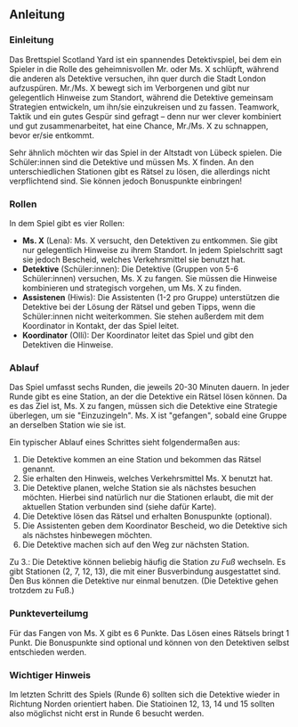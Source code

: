 ## Anleitung

### Einleitung
Das Brettspiel Scotland Yard ist ein spannendes Detektivspiel, bei dem ein Spieler in die Rolle des geheimnisvollen Mr. oder Ms. X schlüpft, während die anderen als Detektive versuchen, ihn quer durch die Stadt London aufzuspüren. Mr./Ms. X bewegt sich im Verborgenen und gibt nur gelegentlich Hinweise zum Standort, während die Detektive gemeinsam Strategien entwickeln, um ihn/sie einzukreisen und zu fassen. Teamwork, Taktik und ein gutes Gespür sind gefragt – denn nur wer clever kombiniert und gut zusammenarbeitet, hat eine Chance, Mr./Ms. X zu schnappen, bevor er/sie entkommt.

Sehr ähnlich möchten wir das Spiel in der Altstadt von Lübeck spielen. Die Schüler:innen sind die Detektive und müssen Ms. X finden. An den unterschiedlichen Stationen gibt es Rätsel zu lösen, die allerdings nicht verpflichtend sind. Sie können jedoch Bonuspunkte einbringen!

### Rollen
In dem Spiel gibt es vier Rollen:
- **Ms. X** (Lena): Ms. X versucht, den Detektiven zu entkommen. Sie gibt nur gelegentlich Hinweise zu ihrem Standort. In jedem Spielschritt sagt sie jedoch Bescheid, welches Verkehrsmittel sie benutzt hat. 
- **Detektive** (Schüler:innen): Die Detektive (Gruppen von 5-6 Schüler:innen) versuchen, Ms. X zu fangen. Sie müssen die Hinweise kombinieren und strategisch vorgehen, um Ms. X zu finden.
- **Assistenen** (Hiwis): Die Assistenten (1-2 pro Gruppe) unterstützen die Detektive bei der Lösung der Rätsel und geben Tipps, wenn die Schüler:innen nicht weiterkommen. Sie stehen außerdem mit dem Koordinator in Kontakt, der das Spiel leitet.
- **Koordinator** (Olli): Der Koordinator leitet das Spiel und gibt den Detektiven die Hinweise.

### Ablauf
Das Spiel umfasst sechs Runden, die jeweils 20-30 Minuten dauern. In jeder Runde gibt es eine Station, an der die Detektive ein Rätsel lösen können. Da es das Ziel ist, Ms. X zu fangen, müssen sich die Detektive eine Strategie überlegen, um sie "Einzuzingeln". Ms. X ist "gefangen", sobald eine Gruppe an derselben Station wie sie ist.

Ein typischer Ablauf eines Schrittes sieht folgendermaßen aus:
1. Die Detektive kommen an eine Station und bekommen das Rätsel genannt.
2. Sie erhalten den Hinweis, welches Verkehrsmittel Ms. X benutzt hat.
3. Die Detektive planen, welche Station sie als nächstes besuchen möchten. Hierbei sind natürlich nur die Stationen erlaubt, die mit der aktuellen Station verbunden sind (siehe dafür Karte).
4. Die Detektive lösen das Rätsel und erhalten Bonuspunkte (optional).
5. Die Assistenten geben dem Koordinator Bescheid, wo die Detektive sich als nächstes hinbewegen möchten.
6. Die Detektive machen sich auf den Weg zur nächsten Station.

Zu 3.: Die Detektive können beliebig häufig die Station *zu Fuß* wechseln. Es gibt Stationen (2, 7, 12, 13), die mit einer Busverbindung ausgestattet sind. Den Bus können die Detektive nur einmal benutzen. (Die Detektive gehen trotzdem zu Fuß.)

### Punkteverteilumg
Für das Fangen von Ms. X gibt es 6 Punkte. Das Lösen eines Rätsels bringt 1 Punkt. Die Bonuspunkte sind optional und können von den Detektiven selbst entschieden werden. 

### Wichtiger Hinweis
Im letzten Schritt des Spiels (Runde 6) sollten sich die Detektive wieder in Richtung Norden orientiert haben. Die Statioinen 12, 13, 14 und 15 sollten also möglichst nicht erst in Runde 6 besucht werden.